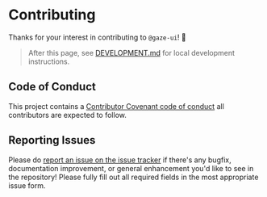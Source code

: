 # Contributing

Thanks for your interest in contributing to `@gaze-ui`! 💖

> After this page, see [DEVELOPMENT.md](./DEVELOPMENT.md) for local development instructions.

## Code of Conduct

This project contains a [Contributor Covenant code of conduct](./CODE_OF_CONDUCT.md) all contributors are expected to follow.

## Reporting Issues

Please do [report an issue on the issue tracker](https://github.com/studio-drishti/gaze/issues/new/choose) if there's any bugfix, documentation improvement, or general enhancement you'd like to see in the repository! Please fully fill out all required fields in the most appropriate issue form.
